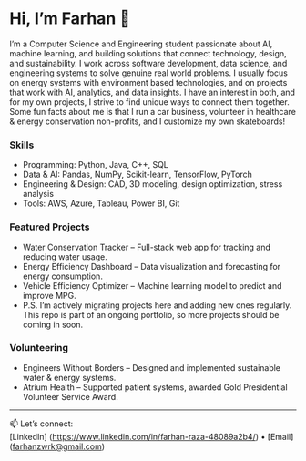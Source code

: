 # Hi, I’m Farhan 👋

I’m a Computer Science and Engineering student passionate about AI, machine learning, and building solutions that connect technology, design, and sustainability. I work across software development, data science, and engineering systems to solve genuine real world problems. I usually focus on energy systems with environment based technologies, and on projects that work with AI, analytics, and data insights. I have an interest in both, and for my own projects, I strive to find unique ways to connect them together. Some fun facts about me is that I run a car business, volunteer in healthcare & energy conservation non-profits, and I customize my own skateboards!

### Skills
- Programming: Python, Java, C++, SQL
- Data & AI: Pandas, NumPy, Scikit-learn, TensorFlow, PyTorch
- Engineering & Design: CAD, 3D modeling, design optimization, stress analysis
- Tools: AWS, Azure, Tableau, Power BI, Git

### Featured Projects
- Water Conservation Tracker – Full-stack web app for tracking and reducing water usage.
- Energy Efficiency Dashboard – Data visualization and forecasting for energy consumption.
- Vehicle Efficiency Optimizer – Machine learning model to predict and improve MPG.
- P.S. I’m actively migrating projects here and adding new ones regularly. This repo is part of an ongoing portfolio, so more projects should be coming in soon.

### Volunteering
- Engineers Without Borders – Designed and implemented sustainable water & energy systems.
- Atrium Health – Supported patient systems, awarded Gold Presidential Volunteer Service Award.

---

📫 Let’s connect:  
[LinkedIn] (https://www.linkedin.com/in/farhan-raza-48089a2b4/) • [Email] (farhanzwrk@gmail.com)
